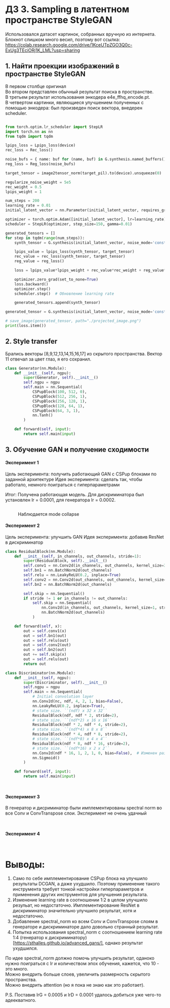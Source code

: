 # ДЗ 3. Sampling в латентном пространстве StyleGAN

Использовался датасет картинок, собранных вручную из интернета.
   Блокнот слишком много весил, поэтому вот ссылка: https://colab.research.google.com/drive/1KceUTpZGO3Q0c-ExUg3TEciORj1K_LML?usp=sharing

## 1. Найти проекции изображений в пространстве StyleGAN

В первом столбце оригинал   
Во втором представлен обычный результат поиска в пространстве.   
В третьем результат использования энкодера e4e_ffhq_encode.pt.   
В четвертом картинки, являющиеся улучшением полученных с помощью энкодера: был произведен поиск вектора, внедерен scheduler.

<figure>
  <img
  src="https://github.com/Uberwald/GAN_study/blob/homework_3/HW3/Pictures/Celebs.jpg"
  alt="">
</figure>  

```python
from torch.optim.lr_scheduler import StepLR
import torch.nn as nn
from tqdm import tqdm

lpips_loss = Lpips_loss(device)
rec_loss = Rec_loss()

noise_bufs = { name: buf for (name, buf) in G.synthesis.named_buffers() if 'noise_const' in name }
reg_loss = Reg_loss(noise_bufs)

target_tensor = image2tensor_norm(target_pil).to(device).unsqueeze(0)

regularize_noise_weight = 5e5
rec_weight = 0.5
lpips_weight = 1

num_steps = 200
learning_rate = 0.01
initial_latent_vector = nn.Parameter(initial_latent_vector, requires_grad=True)

optimizer = torch.optim.Adam([initial_latent_vector], lr=learning_rate)
scheduler = StepLR(optimizer, step_size=150, gamma=0.01)

generated_tensors = []
for step in tqdm(range(num_steps)):
    synth_tensor = G.synthesis(initial_latent_vector, noise_mode='const')

    lpips_value = lpips_loss(synth_tensor, target_tensor)
    rec_value = rec_loss(synth_tensor, target_tensor)
    reg_value = reg_loss()

    loss = lpips_value*lpips_weight + rec_value*rec_weight + reg_value*regularize_noise_weight

    optimizer.zero_grad(set_to_none=True)
    loss.backward()
    optimizer.step()
    scheduler.step()  # Обновление learning rate

    generated_tensors.append(synth_tensor)

generated_tensor = G.synthesis(initial_latent_vector, noise_mode='const', force_fp32=True)

# save_image(generated_tensor, path="./projected_image.png")
print(loss.item())
```




## 2. Style transfer

Брались векторы [8,9,12,13,14,15,16,17] из скрытого пространства. Вектор 11 отвечал за цвет глаз, я его сохранил.


```python
class Generator(nn.Module):
    def __init__(self, ngpu):
        super(Generator, self).__init__()
        self.ngpu = ngpu
        self.main = nn.Sequential(
            CSPupBlock(100, 512, 0), 
            CSPupBlock(512, 256, 1),
            CSPupBlock(256, 128, 1),
            CSPupBlock(128, 64, 1),
            CSPupBlock(64, 3, 1),  
            nn.Tanh()
        )

    def forward(self, input):
        return self.main(input)
```

## 3. Обучение GAN и получение сходимости

#### Эксперимент 1
Цель эксперимента: получить работающий GAN с CSPup блоками по заданной архитектуре 
Идея эксперимента: сделать так, чтобы работало, немного поиграться с гиперпараметрами   

Итог: Получена работающая модель. Для дискриминатора был установлен lr = 0.0001, для генератора lr = 0.0002.


<figure>
  <img
  src="https://github.com/Uberwald/GAN_study/blob/homework_2/HW2/Experiment%201/Exp1.jpg"
  alt="">
</figure>   


<figure>
  <img
  src="https://github.com/Uberwald/GAN_study/blob/homework_2/HW2/Experiment%201/Exp1_results.jpg"
  alt="">
  <figcaption>Наблюдается mode collapse</figcaption>
</figure>  


#### Эксперимент 2
Цель эксперимента: улучшить GAN
Идея эксперимента: добавив ResNet в дискриминатор 
```python
class ResidualBlock(nn.Module):
    def __init__(self, in_channels, out_channels, stride=1):
        super(ResidualBlock, self).__init__()
        self.conv1 = nn.Conv2d(in_channels, out_channels, kernel_size=3, stride=stride, padding=1, bias=False)
        self.bn1 = nn.BatchNorm2d(out_channels)
        self.relu = nn.LeakyReLU(0.2, inplace=True)
        self.conv2 = nn.Conv2d(out_channels, out_channels, kernel_size=3, stride=1, padding=1, bias=False)
        self.bn2 = nn.BatchNorm2d(out_channels)

        self.skip = nn.Sequential()
        if stride != 1 or in_channels != out_channels:
            self.skip = nn.Sequential(
                nn.Conv2d(in_channels, out_channels, kernel_size=1, stride=stride, bias=False),
                nn.BatchNorm2d(out_channels)
            )

    def forward(self, x):
        out = self.conv1(x)
        out = self.bn1(out)
        out = self.relu(out)
        out = self.conv2(out)
        out = self.bn2(out)
        out += self.skip(x)
        out = self.relu(out)
        return out

class Discriminator(nn.Module):
    def __init__(self, ngpu):
        super(Discriminator, self).__init__()
        self.ngpu = ngpu
        self.main = nn.Sequential(
            # Initial convolution layer
            nn.Conv2d(nc, ndf, 4, 2, 1, bias=False),
            nn.LeakyReLU(0.2, inplace=True),
            # state size. ``(ndf) x 32 x 32``
            ResidualBlock(ndf, ndf * 2, stride=2),
            # state size. ``(ndf*2) x 16 x 16``
            ResidualBlock(ndf * 2, ndf * 4, stride=2),
            # state size. ``(ndf*4) x 8 x 8``
            ResidualBlock(ndf * 4, ndf * 8, stride=2),
            # state size. ``(ndf*8) x 4 x 4``
            ResidualBlock(ndf * 8, ndf * 16, stride=2),
            # state size. ``(ndf*16) x 2 x 2``
            nn.Conv2d(ndf * 16, 1, 2, 1, 0, bias=False),  # Изменен размер ядра на 2
            nn.Sigmoid()
        )

    def forward(self, input):
        return self.main(input)
```




<figure>
  <img
  src="https://github.com/Uberwald/GAN_study/blob/homework_2/HW2/Experiment%202/Exp2.jpg"
  alt="">
  <figcaption></figcaption>
</figure>   

<figure>
  <img
  src="https://github.com/Uberwald/GAN_study/blob/homework_2/HW2/Experiment%202/Exp2_results.jpg"
  alt="">
  <figcaption></figcaption>
</figure>  

#### Эксперимент 3   
В генератор и дисриминатор были имплементированы spectral norm во все Conv и ConvTranspose слои. Эксперимент не очень удачный

<figure>
  <img
  src="https://github.com/Uberwald/GAN_study/blob/homework_2/HW2/Experiment%203/Exp3.jpg"
  alt="">
  <figcaption></figcaption>
</figure> 

<figure>
  <img
  src="https://github.com/Uberwald/GAN_study/blob/homework_2/HW2/Experiment%203/Exp3_results.jpg"
  alt="">
  <figcaption></figcaption>
</figure>  

#### Эксперимент 4   

<figure>
  <img
  src="https://github.com/Uberwald/GAN_study/blob/homework_2/HW2/Experiment%204/Exp4.jpg"
  alt="">
  <figcaption></figcaption>
</figure> 

<figure>
  <img
  src="https://github.com/Uberwald/GAN_study/blob/homework_2/HW2/Experiment%204/Exp4_results.jpg"
  alt="">
  <figcaption></figcaption>
</figure> 


# Выводы:   
1) Само по себе имплементирование CSPup блока на улучшило результаты DCGAN, а даже ухудшило. Поэтому применение такого инструмента требует тонкой настройки гиперпараметров и применения других инструментов для улучшения результата.
2) Изменение learning rate в соотношении 1:2 в целом улучшило резульат, но недостаточно. Имплементирование ResNet в дискриминатор значительно улучшило результат, хотя и недостаточно.
3) Добавление spectral_norm ко всем Conv и ConvTranspose слоям в генераторе и дискриминаторе дало довольно странный результат.
4) Попытка использования spectral_norm с соотношением learning rate 1:4 (генератор к дискриминатору) [https://sthalles.github.io/advanced_gans/], однако результат ухудшился.

По идее spectral_norm должно помочь улучшить результат, оданоко нужно поиграться с lr и количеством эпох обучения, кажется, что 10 - это много.   
Можно внедрить больше слоев, увеличить размерность скрытого пространства.   
Можно внедрить attention (но я пока не знаю как это работает).  

   P.S. Поставив lrG = 0.0005 и lrD = 0.0001 удалось добиться уже чего-то адеекватного.




